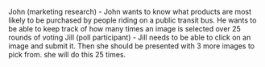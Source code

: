 John (marketing research) - John wants to know what products are most likely to be purchased by people riding on a public transit bus. He wants to be able to keep track of how many times an image is selected over 25 rounds of voting
Jill (poll participant) - Jill needs to be able to click on an image and submit it. Then she should be presented with 3 more images to pick from. she will do this 25 times.